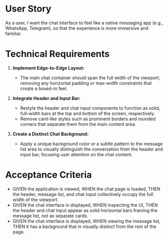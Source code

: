 # User Story
As a user, I want the chat interface to feel like a native messaging app (e.g., WhatsApp, Telegram), so that the experience is more immersive and familiar.

# Technical Requirements
1.  **Implement Edge-to-Edge Layout:**
    -   The main chat container should span the full width of the viewport, removing any horizontal padding or max-width constraints that create a boxed-in feel.

2.  **Integrate Header and Input Bar:**
    -   Restyle the header and chat input components to function as solid, full-width bars at the top and bottom of the screen, respectively.
    -   Remove card-like styles such as prominent borders and rounded corners that separate them from the main content area.

3.  **Create a Distinct Chat Background:**
    -   Apply a unique background color or a subtle pattern to the message list area to visually distinguish the conversation from the header and input bar, focusing user attention on the chat content.

# Acceptance Criteria
-   GIVEN the application is viewed, WHEN the chat page is loaded, THEN the header, message list, and chat input collectively occupy the full width of the viewport.
-   GIVEN the chat interface is displayed, WHEN inspecting the UI, THEN the header and chat input appear as solid horizontal bars framing the message list, not as separate cards.
-   GIVEN the chat interface is displayed, WHEN viewing the message list, THEN it has a background that is visually distinct from the rest of the page.
